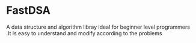 # FastDSA

A data structure and algorithm libray ideal for beginner level programmers .It is easy to understand and modify according to the problems

